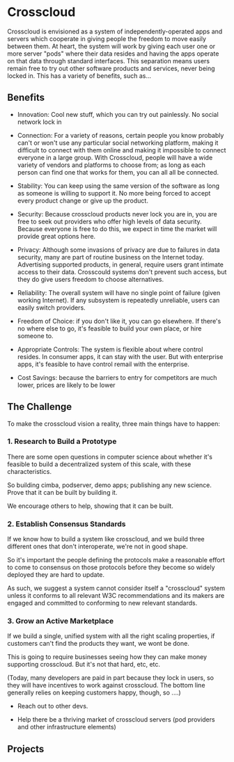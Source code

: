 
# Crosscloud

Crosscloud is envisioned as a system of independently-operated apps
and servers which cooperate in giving people the freedom to move easily
between them.  At heart, the system will work by giving each user one
or more server "pods" where their data resides and having the apps operate on
that data through standard interfaces.  This separation means users
remain free to try out other software products and services, never
being locked in.   This has a variety of benefits, such as...

## Benefits

  - Innovation: Cool new stuff, which you can try out painlessly.  No social network lock in

  - Connection: For a variety of reasons, certain people you know probably can't or won't use any particular social networking platform, making it difficult to connect with them online and making it impossible to connect everyone in a large group.   With Crosscloud, people will have a wide variety of vendors and platforms to choose from; as long as each person can find one that works for them, you can all all be connected.

  - Stability: You can keep using the same version of the software as long as someone is willing to support it.  No more being forced to accept every product change or give up the product.

  - Security: Because crosscloud products never lock you are in, you are free to seek out providers who offer high levels of data security.   Because everyone is free to do this, we expect in time the market will provide great options here.

  - Privacy: Although some invasions of privacy are due to failures in data security, many are part of routine business on the Internet today.   Advertising supported products, in general, require users grant intimate access to their data.  Crosscould systems don't prevent such access, but they do give users freedom to choose alternatives.

  - Reliability: The overall system will have no single point of failure (given working Internet).  If any subsystem is repeatedly unreliable, users can easily switch providers.

  - Freedom of Choice: if you don't like it, you can go elsewhere.  If there's no where else to go, it's feasible to build your own place, or hire someone to. 

  - Appropriate Controls: The system is flexible about where control resides.  In consumer apps, it can stay with the user.   But with enterprise apps, it's feasible to have control remail with the enterprise.

  - Cost Savings: because the barriers to entry for competitors are much lower, prices are likely to be lower

## The Challenge

To make the crosscloud vision a reality, three main things have to happen:

### 1.  Research to Build a Prototype

There are some open questions in computer science about whether it's
feasible to build a decentralized system of this scale, with these
characteristics.

So building cimba, podserver, demo apps; publishing any new science.
Prove that it can be built by building it.

We encourage others to help, showing that it can be built.

### 2.  Establish Consensus Standards

If we know how to build a system like crosscloud, and we build three different ones that don't interoperate, we're not in good shape.

So it's important the people defining the protocols make a reasonable effort to come to consensus on those protocols before they become so widely deployed they are hard to update.

As such, we suggest a system cannot consider itself a "crosscloud" system unless it conforms to all relevant W3C recommendations and its makers are engaged and committed to conforming to new relevant standards.

### 3.  Grow an Active Marketplace

If we build a single, unified system with all the right scaling properties, if customers can't find the products they want, we wont be done.

This is going to require businesses seeing how they can make money supporting crosscloud.   But it's not that hard, etc, etc.

(Today, many developers are paid in part because they lock in users, so they will have incentives to work against crosscloud.   The bottom line generally relies on keeping customers happy, though, so ....)

- Reach out to other devs. 

* Help there be a thriving market of crosscloud servers (pod providers and other infrastructure elements)

## Projects


